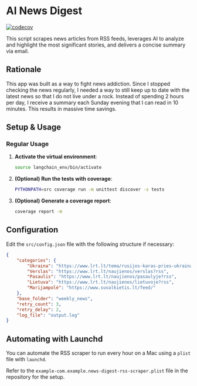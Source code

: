 # AI News Digest

[![codecov](https://codecov.io/gh/masikonis/ai-news-digest/branch/main/graph/badge.svg)](https://codecov.io/gh/masikonis/ai-news-digest)

This script scrapes news articles from RSS feeds, leverages AI to analyze and highlight the most significant stories, and delivers a concise summary via email.

## Rationale

This app was built as a way to fight news addiction. Since I stopped checking the news regularly, I needed a way to still keep up to date with the latest news so that I do not live under a rock. Instead of spending 2 hours per day, I receive a summary each Sunday evening that I can read in 10 minutes. This results in massive time savings.

## Setup & Usage

### Regular Usage

1. **Activate the virtual environment**:
    ```sh
    source langchain_env/bin/activate
    ```

2. **(Optional) Run the tests with coverage**:
    ```sh
    PYTHONPATH=src coverage run -m unittest discover -s tests
    ```

3. **(Optional) Generate a coverage report**:
    ```sh
    coverage report -m
    ```

## Configuration

Edit the `src/config.json` file with the following structure if necessary:
```json
{
    "categories": {
        "Ukraina": "https://www.lrt.lt/tema/rusijos-karas-pries-ukraina?rss",
        "Verslas": "https://www.lrt.lt/naujienos/verslas?rss",
        "Pasaulis": "https://www.lrt.lt/naujienos/pasaulyje?rss",
        "Lietuva": "https://www.lrt.lt/naujienos/lietuvoje?rss",
        "Marijampolė": "https://www.suvalkietis.lt/feed/"
    },
    "base_folder": "weekly_news",
    "retry_count": 3,
    "retry_delay": 2,
    "log_file": "output.log"
}
```

## Automating with Launchd

You can automate the RSS scraper to run every hour on a Mac using a `plist` file with `launchd`.

Refer to the `example-com.example.news-digest-rss-scraper.plist` file in the repository for the setup.

